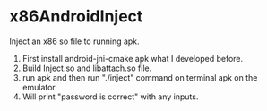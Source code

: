 # x86AndroidInject
Inject an x86 so file to running apk.

1. First install android-jni-cmake apk what I developed before.
2. Build Inject.so and libattach.so file.
3. run apk and then run "./inject" command on terminal apk on the emulator.
4. Will print "password is correct" with any inputs.

